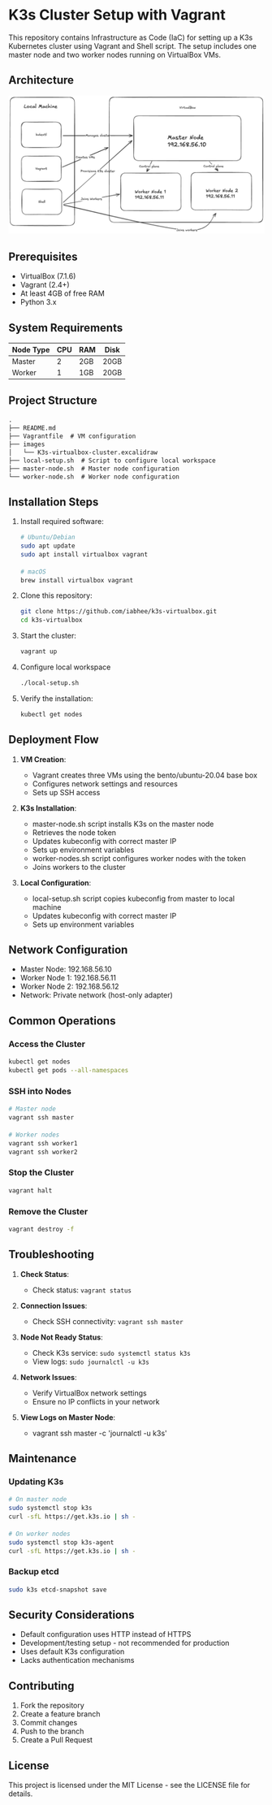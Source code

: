 # K3s Cluster Setup with Vagrant

This repository contains Infrastructure as Code (IaC) for setting up a K3s Kubernetes cluster using Vagrant and Shell script. The setup includes one master node and two worker nodes running on VirtualBox VMs.

## Architecture

![K3s Cluster](images/K3s-virtualbox-cluster.png)

## Prerequisites

- VirtualBox (7.1.6)
- Vagrant (2.4+)
- At least 4GB of free RAM
- Python 3.x

## System Requirements

| Node Type  | CPU | RAM  | Disk |
|------------|-----|------|------|
| Master     | 2   | 2GB  | 20GB |
| Worker     | 1   | 1GB  | 20GB |

## Project Structure

```
.
├── README.md
├── Vagrantfile  # VM configuration
├── images
│   └── K3s-virtualbox-cluster.excalidraw
├── local-setup.sh  # Script to configure local workspace
├── master-node.sh  # Master node configuration
└── worker-node.sh  # Worker node configuration
```

## Installation Steps

1. Install required software:
   ```bash
   # Ubuntu/Debian
   sudo apt update
   sudo apt install virtualbox vagrant

   # macOS
   brew install virtualbox vagrant
   ```

2. Clone this repository:
   ```bash
   git clone https://github.com/iabhee/k3s-virtualbox.git
   cd k3s-virtualbox
   ```

3. Start the cluster:
   ```bash
   vagrant up
   ```

4. Configure local workspace 
   ```bash
   ./local-setup.sh
   ```

5. Verify the installation:
   ```bash
   kubectl get nodes
   ```

## Deployment Flow

1. **VM Creation**:
   - Vagrant creates three VMs using the bento/ubuntu-20.04 base box
   - Configures network settings and resources
   - Sets up SSH access

2. **K3s Installation**:
   - master-node.sh script installs K3s on the master node
   - Retrieves the node token
   - Updates kubeconfig with correct master IP
   - Sets up environment variables
   - worker-nodes.sh script configures worker nodes with the token
   - Joins workers to the cluster

3. **Local Configuration**:
   - local-setup.sh script copies kubeconfig from master to local machine
   - Updates kubeconfig with correct master IP
   - Sets up environment variables

## Network Configuration

- Master Node: 192.168.56.10
- Worker Node 1: 192.168.56.11
- Worker Node 2: 192.168.56.12
- Network: Private network (host-only adapter)

## Common Operations

### Access the Cluster
```bash
kubectl get nodes
kubectl get pods --all-namespaces
```

### SSH into Nodes
```bash
# Master node
vagrant ssh master

# Worker nodes
vagrant ssh worker1
vagrant ssh worker2
```

### Stop the Cluster
```bash
vagrant halt
```

### Remove the Cluster
```bash
vagrant destroy -f
```

## Troubleshooting

1. **Check Status**:
   - Check status: `vagrant status`

2. **Connection Issues**:
   - Check SSH connectivity: `vagrant ssh master`

2. **Node Not Ready Status**:
   - Check K3s service: `sudo systemctl status k3s`
   - View logs: `sudo journalctl -u k3s`

4. **Network Issues**:
   - Verify VirtualBox network settings
   - Ensure no IP conflicts in your network

5. **View Logs on Master Node**:
   - vagrant ssh master -c 'journalctl -u k3s'

## Maintenance

### Updating K3s
```bash
# On master node
sudo systemctl stop k3s
curl -sfL https://get.k3s.io | sh -

# On worker nodes
sudo systemctl stop k3s-agent
curl -sfL https://get.k3s.io | sh -
```

### Backup etcd
```bash
sudo k3s etcd-snapshot save
```

## Security Considerations

- Default configuration uses HTTP instead of HTTPS
- Development/testing setup - not recommended for production
- Uses default K3s configuration
- Lacks authentication mechanisms

## Contributing

1. Fork the repository
2. Create a feature branch
3. Commit changes
4. Push to the branch
5. Create a Pull Request

## License

This project is licensed under the MIT License - see the LICENSE file for details.